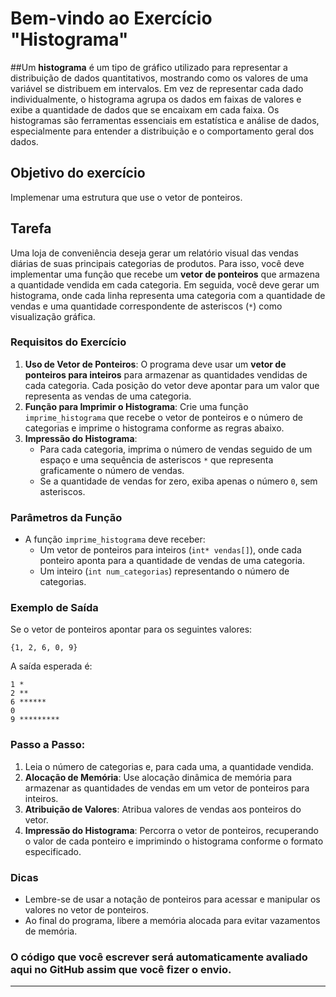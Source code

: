 # Bem-vindo ao Exercício "Histograma"

##Um **histograma** é um tipo de gráfico utilizado para representar a distribuição de dados quantitativos, mostrando como os valores de uma variável se distribuem em intervalos. Em vez de representar cada dado individualmente, o histograma agrupa os dados em faixas de valores e exibe a quantidade de dados que se encaixam em cada faixa. Os histogramas são ferramentas essenciais em estatística e análise de dados, especialmente para entender a distribuição e o comportamento geral dos dados.

## Objetivo do exercício
Implemenar uma estrutura que use o vetor de ponteiros.

## Tarefa
Uma loja de conveniência deseja gerar um relatório visual das vendas diárias de suas principais categorias de produtos. Para isso, você deve implementar uma função que recebe um **vetor de ponteiros** que armazena a quantidade vendida em cada categoria. Em seguida, você deve gerar um histograma, onde cada linha representa uma categoria com a quantidade de vendas e uma quantidade correspondente de asteriscos (`*`) como visualização gráfica.

### Requisitos do Exercício

1. **Uso de Vetor de Ponteiros**: O programa deve usar um **vetor de ponteiros para inteiros** para armazenar as quantidades vendidas de cada categoria. Cada posição do vetor deve apontar para um valor que representa as vendas de uma categoria.
2. **Função para Imprimir o Histograma**: Crie uma função `imprime_histograma` que recebe o vetor de ponteiros e o número de categorias e imprime o histograma conforme as regras abaixo.
3. **Impressão do Histograma**:
   - Para cada categoria, imprima o número de vendas seguido de um espaço e uma sequência de asteriscos `*` que representa graficamente o número de vendas.
   - Se a quantidade de vendas for zero, exiba apenas o número `0`, sem asteriscos.

### Parâmetros da Função

- A função `imprime_histograma` deve receber:
  - Um vetor de ponteiros para inteiros (`int* vendas[]`), onde cada ponteiro aponta para a quantidade de vendas de uma categoria.
  - Um inteiro (`int num_categorias`) representando o número de categorias.

### Exemplo de Saída

Se o vetor de ponteiros apontar para os seguintes valores:

```plaintext
{1, 2, 6, 0, 9}
```

A saída esperada é:

```plaintext
1 *
2 **
6 ******
0
9 *********
```

### Passo a Passo:

1. Leia o número de categorias e, para cada uma, a quantidade vendida.
2. **Alocação de Memória**: Use alocação dinâmica de memória para armazenar as quantidades de vendas em um vetor de ponteiros para inteiros.
3. **Atribuição de Valores**: Atribua valores de vendas aos ponteiros do vetor.
4. **Impressão do Histograma**: Percorra o vetor de ponteiros, recuperando o valor de cada ponteiro e imprimindo o histograma conforme o formato especificado.

### Dicas

- Lembre-se de usar a notação de ponteiros para acessar e manipular os valores no vetor de ponteiros.
- Ao final do programa, libere a memória alocada para evitar vazamentos de memória.

### O código que você escrever será automaticamente avaliado aqui no GitHub assim que você fizer o envio. ###
---